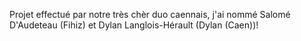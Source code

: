 Projet effectué par notre très chèr duo caennais, j'ai nommé Salomé D'Audeteau (Fihiz) et Dylan Langlois-Hérault (Dylan (Caen))!
